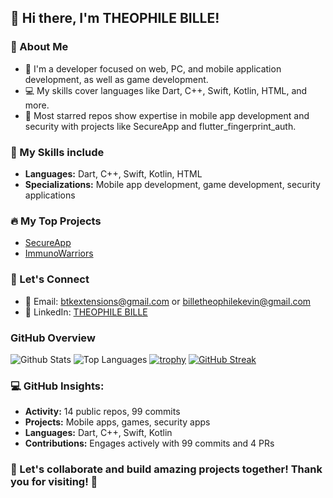 ## 👋 Hi there, I'm THEOPHILE BILLE!

### 🧐 About Me

- 🎯 I'm a developer focused on web, PC, and mobile application development, as well as game development.
- 💻 My skills cover languages like Dart, C++, Swift, Kotlin, HTML, and more.
- 🌟 Most starred repos show expertise in mobile app development and security with projects like SecureApp and flutter_fingerprint_auth.

### 🔧 My Skills include
- **Languages:** Dart, C++, Swift, Kotlin, HTML
- **Specializations:** Mobile app development, game development, security applications

### 🔥 My Top Projects
- [SecureApp](https://github.com/TZ-Porky/SecureApp)
- [ImmunoWarriors](https://github.com/TZ-Porky/ImmunoWarriors)

### 💬 Let's Connect
- 📧 Email: btkextensions@gmail.com or billetheophilekevin@gmail.com
- 💼 LinkedIn: [THEOPHILE BILLE](https://www.linkedin.com/in/kevin-bille-théophile-76b21a334) 

### GitHub Overview

![Github Stats](https://github-readme-stats.vercel.app/api?username=TZ-Porky)
![Top Languages](https://github-readme-stats.vercel.app/api/top-langs/?username=TZ-Porky)
[![trophy](https://github-profile-trophy.vercel.app/?username=TZ-Porky)](https://github.com/TZ-Porky)
[![GitHub Streak](https://streak-stats.demolab.com/?user=TZ-Porky)](https://git.io/streak-stats)

### 💻 GitHub Insights:
- **Activity:** 14 public repos, 99 commits
- **Projects:** Mobile apps, games, security apps
- **Languages:** Dart, C++, Swift, Kotlin
- **Contributions:** Engages actively with 99 commits and 4 PRs

### 🎉 Let's collaborate and build amazing projects together! Thank you for visiting! 🚀
